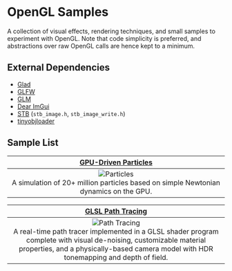 # OpenGL Samples
A collection of visual effects, rendering techniques, and small samples to experiment with OpenGL. 
Note that code simplicity is preferred, and abstractions over raw OpenGL calls are hence kept to a minimum.
   
## External Dependencies
- [Glad](https://glad.dav1d.de/)
- [GLFW](https://github.com/glfw/glfw)
- [GLM](https://github.com/g-truc/glm)
- [Dear ImGui](https://github.com/ocornut/imgui)
- [STB](https://github.com/nothings/stb) (`stb_image.h`, `stb_image_write.h`)
- [tinyobjloader](https://github.com/tinyobjloader/tinyobjloader)
   
## Sample List
| [GPU-Driven Particles](https://github.com/sevanetrebchenko/opengl-samples/tree/master/src/samples/particles) |
| :---: |
| ![Particles]() <br> A simulation of 20+ million particles based on simple Newtonian dynamics on the GPU. |

| [GLSL Path Tracing](https://github.com/sevanetrebchenko/opengl-samples/tree/master/src/samples/path-tracing) |
| :---: |
| ![Path Tracing](https://github.com/sevanetrebchenko/opengl-samples/blob/master/src/samples/path-tracing/data/screenshots/result.jpg) <br> A real-time path tracer implemented in a GLSL shader program complete with visual de-noising, customizable material properties, and a physically-based camera model with HDR tonemapping and depth of field. |

